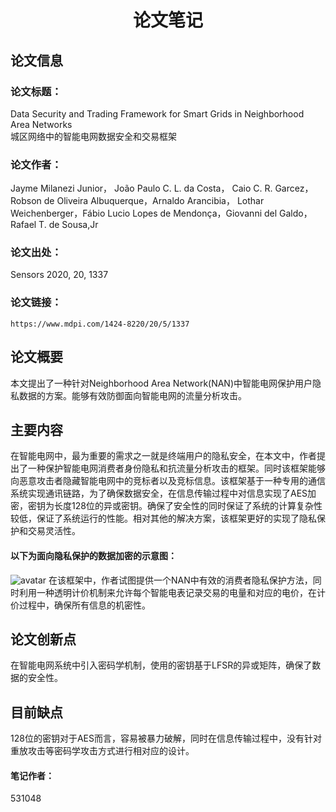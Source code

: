 # <center>论文笔记</center>
## 论文信息
### 论文标题：
Data Security and Trading Framework for Smart Grids in Neighborhood Area Networks  
城区网络中的智能电网数据安全和交易框架

### 论文作者：
Jayme Milanezi Junior， João Paulo C. L. da Costa， Caio C. R. Garcez，Robson de Oliveira Albuquerque，Arnaldo Arancibia，
Lothar Weichenberger，Fábio Lucio Lopes de Mendonça，Giovanni del Galdo， Rafael T. de Sousa,Jr
### 论文出处：
Sensors 2020, 20, 1337
### 论文链接：
`https://www.mdpi.com/1424-8220/20/5/1337`
## 论文概要
本文提出了一种针对Neighborhood Area Network(NAN)中智能电网保护用户隐私数据的方案。能够有效防御面向智能电网的流量分析攻击。
## 主要内容
在智能电网中，最为重要的需求之一就是终端用户的隐私安全，在本文中，作者提出了一种保护智能电网消费者身份隐私和抗流量分析攻击的框架。同时该框架能够向恶意攻击者隐藏智能电网中的竞标者以及竞标信息。该框架基于一种专用的通信系统实现通讯链路，为了确保数据安全，在信息传输过程中对信息实现了AES加密，密钥为长度128位的异或密钥。确保了安全性的同时保证了系统的计算复杂性较低，保证了系统运行的性能。相对其他的解决方案，该框架更好的实现了隐私保护和交易灵活性。
#### 以下为面向隐私保护的数据加密的示意图：
![avatar](https://s1.ax1x.com/2020/04/25/JyM9bT.png)
在该框架中，作者试图提供一个NAN中有效的消费者隐私保护方法，同时利用一种透明计价机制来允许每个智能电表记录交易的电量和对应的电价，在计价过程中，确保所有信息的机密性。
## 论文创新点
在智能电网系统中引入密码学机制，使用的密钥基于LFSR的异或矩阵，确保了数据的安全性。
## 目前缺点
128位的密钥对于AES而言，容易被暴力破解，同时在信息传输过程中，没有针对重放攻击等密码学攻击方式进行相对应的设计。
#### 笔记作者：
531048
